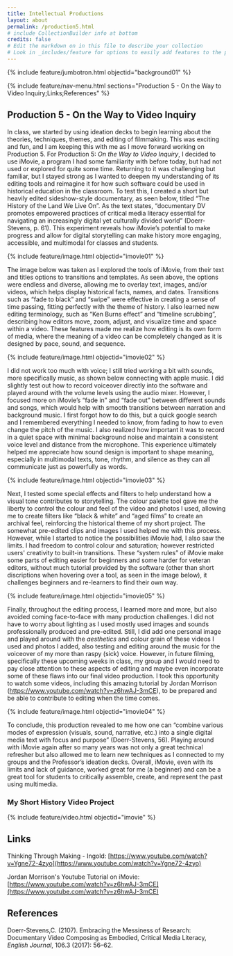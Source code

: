 ```yaml
---
title: Intellectual Productions
layout: about
permalink: /production5.html
# include CollectionBuilder info at bottom
credits: false
# Edit the markdown on in this file to describe your collection
# Look in _includes/feature for options to easily add features to the page
---
```


{% include feature/jumbotron.html objectid="background01" %}

{% include feature/nav-menu.html sections="Production 5 - On the Way to Video Inquiry;Links;References" %}

## Production 5 - On the Way to Video Inquiry

In class, we started by using ideation decks to begin learning about the theories, techniques, themes, and editing of filmmaking. This was exciting and fun, and I am keeping this with me as I move forward working on Production 5. For Production 5: *On the Way to Video Inquiry*, I decided to use iMovie, a program I had some familiarity with before today, but had not used or explored for quite some time. Returning to it was challenging but familiar, but I stayed strong as I wanted to deepen my understanding of its editing tools and reimagine it for how such software could be used in historical education in the classroom. To test this, I created a short but heavily edited sideshow-style documentary, as seen below, titled “The History of the Land We Live On”. As the text states, “documentary DV promotes empowered practices of critical media literacy essential for navigating an increasingly digital yet culturally divided world” (Doerr-Stevens, p. 61). This experiment reveals how iMovie’s potential to make progress and allow for digital storytelling can make history more engaging, accessible, and multimodal for classes and students. 

{% include feature/image.html objectid="imovie01" %}

The image below was taken as I explored the tools of iMovie, from their text and titles options to transitions and templates. As seen above, the options were endless and diverse, allowing me to overlay text, images, and/or videos, which helps display historical facts, names, and dates. Transitions such as “fade to black” and “swipe” were effective in creating a sense of time passing, fitting perfectly with the theme of history. I also learned new editing terminology, such as “Ken Burns effect” and “timeline scrubbing”, describing how editors move, zoom, adjust, and visualize time and space within a video. These features made me realize how editing is its own form of media, where the meaning of a video can be completely changed as it is designed by pace, sound, and sequence. 

{% include feature/image.html objectid="imovie02" %}

I did not work too much with voice; I still tried working a bit with sounds, more specifically music, as shown below connecting with apple music. I did slightly test out how to record voiceover directly into the software and played around with the volume levels using the audio mixer. However, I focused more on iMovie’s “fade in” and “fade out” between different sounds and songs, which would help with smooth transitions between narration and background music. I first forgot how to do this, but a quick google search and I remembered everything I needed to know, from fading to how to even change the pitch of the music. I also realized how important it was to record in a quiet space with minimal background noise and maintain a consistent voice level and distance from the microphone. This experience ultimately helped me appreciate how sound design is important to shape meaning, especially in multimodal texts, tone, rhythm, and silence as they can all communicate just as powerfully as words. 

{% include feature/image.html objectid="imovie03" %}

Next, I tested some special effects and filters to help understand how a visual tone contributes to storytelling. The colour palette tool gave me the liberty to control the colour and feel of the video and photos I used, allowing me to create filters like “black & white” and “aged films” to create an archival feel, reinforcing the historical theme of my short project. The somewhat pre-edited clips and images I used helped me with this process. However, while I started to notice the possibilities iMovie had, I also saw the limits. I had freedom to control colour and saturation; however restricted users' creativity to built-in transitions. These “system rules” of iMovie make some parts of editing easier for beginners and some harder for veteran editors, without much tutorial provided by the software (other than short discriptions when hovering over a tool, as seen in the image below), it challenges beginners and re-learners to find their own way. 

{% include feature/image.html objectid="imovie05" %}

Finally, throughout the editing process, I learned more and more, but also avoided coming face-to-face with many production challenges. I did not have to worry about lighting as I used mostly used images and sounds professionally produced and pre-edited. Still, I did add one personal image and played around with the *aesthetics* and colour grain of these videos I used and photos I added, also testing and editing around the music for the voiceover of my more than raspy (sick) voice. However, in future filming, specifically these upcoming weeks in class, my group and I would need to pay close attention to these aspects of editing and maybe even incorporate some of these flaws into our final video production. I took this opportunity to watch some videos, including this amazing tutorial by Jordan Morrison (https://www.youtube.com/watch?v=z6hwAJ-3mCE), to be prepared and be able to contribute to editing when the time comes. 

{% include feature/image.html objectid="imovie04" %}

To conclude, this production revealed to me how one can “combine various modes of expression (visuals, sound, narrative, etc.) into a single digital media text with focus and purpose” (Doerr-Stevens, 56). Playing around with iMovie again after so many years was not only a great technical refresher but also allowed me to learn new techniques as I connected to my groups and the Professor’s ideation decks. Overall, iMovie, even with its limits and lack of guidance, worked great for me (a beginner) and can be a great tool for students to critically assemble, create, and represent the past using multimedia.


### My Short History Video Project



{% include feature/video.html objectid="imovie" %}







## Links

Thinking Through Making - Ingold: [https://www.youtube.com/watch?v=Ygne72-4zyo](https://www.youtube.com/watch?v=Ygne72-4zyo)

Jordan Morrison's Youtube Tutorial on iMovie: [https://www.youtube.com/watch?v=z6hwAJ-3mCE](https://www.youtube.com/watch?v=z6hwAJ-3mCE)

## References

Doerr-Stevens,C. (2107). Embracing the Messiness of Research: Documentary Video Composing as Embodied, Critical Media Literacy, *English Journal*, 106.3 (2017): 56–62. 


